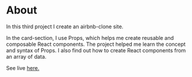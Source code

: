 # About

In this third project I create an airbnb-clone site.

In the card-section, I use Props, which helps me create reusable and composable React components. The project helped me learn the concept and syntax of Props.
I also find out how to create React components from an array of data.

See live [here.](https://waldemarhermann.github.io/airbnb-clone/)







